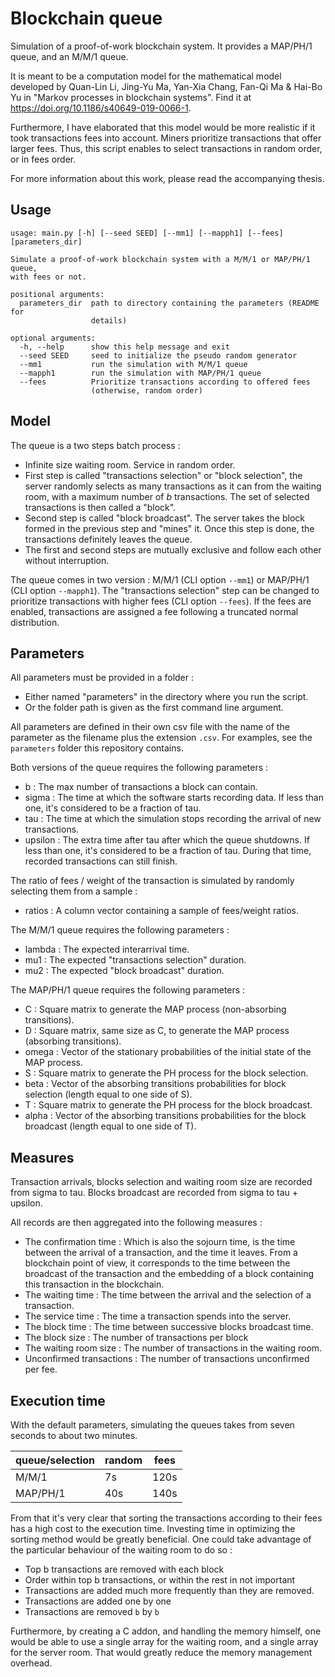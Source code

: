 # Blockchain queue

Simulation of a proof-of-work blockchain system. It provides a MAP/PH/1 queue, and an M/M/1 queue.

It is meant to be a computation model for the mathematical model developed by Quan-Lin Li, Jing-Yu Ma, Yan-Xia Chang,
Fan-Qi Ma & Hai-Bo Yu in "Markov processes in blockchain systems". Find it at https://doi.org/10.1186/s40649-019-0066-1.

Furthermore, I have elaborated that this model would be more realistic if it took transactions fees into account. Miners
prioritize transactions that offer larger fees. Thus, this script enables to select transactions in random order, or in
fees order.

For more information about this work, please read the accompanying thesis.

## Usage

```
usage: main.py [-h] [--seed SEED] [--mm1] [--mapph1] [--fees] [parameters_dir]

Simulate a proof-of-work blockchain system with a M/M/1 or MAP/PH/1 queue,
with fees or not.

positional arguments:
  parameters_dir  path to directory containing the parameters (README for
                  details)

optional arguments:
  -h, --help      show this help message and exit
  --seed SEED     seed to initialize the pseudo random generator
  --mm1           run the simulation with M/M/1 queue
  --mapph1        run the simulation with MAP/PH/1 queue
  --fees          Prioritize transactions according to offered fees
                  (otherwise, random order)
```

## Model

The queue is a two steps batch process :

- Infinite size waiting room. Service in random order.
- First step is called "transactions selection" or "block selection", the server randomly selects as many transactions
  as it can from the waiting room, with a maximum number of *b* transactions. The set of selected transactions is then
  called a "block".
- Second step is called "block broadcast". The server takes the block formed in the previous step and "mines" it. Once this
  step is done, the transactions definitely leaves the queue.
- The first and second steps are mutually exclusive and follow each other without interruption.

The queue comes in two version : M/M/1 (CLI option `--mm1`) or MAP/PH/1 (CLI option `--mapph1`). The "transactions
selection" step can be changed to prioritize transactions with higher fees (CLI option `--fees`). If the fees are
enabled, transactions are assigned a fee following a truncated normal distribution.

## Parameters

All parameters must be provided in a folder :

- Either named "parameters" in the directory where you run the script.
- Or the folder path is given as the first command line argument.

All parameters are defined in their own csv file with the name of the parameter as the filename plus the
extension `.csv`. For examples, see the `parameters` folder this repository contains.

Both versions of the queue requires the following parameters :

- b : The max number of transactions a block can contain.
- sigma : The time at which the software starts recording data. If less than one, it's considered to be a
  fraction of tau.
- tau : The time at which the simulation stops recording the arrival of new transactions.
- upsilon : The extra time after tau after which the queue shutdowns. If less than one, it's considered to be a fraction
  of tau. During that time, recorded transactions can still finish.

The ratio of fees / weight of the transaction is simulated by randomly selecting them from a sample :

- ratios : A column vector containing a sample of fees/weight ratios.

The M/M/1 queue requires the following parameters :

- lambda : The expected interarrival time.
- mu1 : The expected "transactions selection" duration.
- mu2 : The expected "block broadcast" duration.

The MAP/PH/1 queue requires the following parameters :

- C : Square matrix to generate the MAP process (non-absorbing transitions).
- D : Square matrix, same size as C, to generate the MAP process (absorbing transitions).
- omega : Vector of the stationary probabilities of the initial state of the MAP process.
- S : Square matrix to generate the PH process for the block selection.
- beta : Vector of the absorbing transitions probabilities for block selection (length equal to one side of S).
- T : Square matrix to generate the PH process for the block broadcast.
- alpha : Vector of the absorbing transitions probabilities for the block broadcast (length equal to one side of T).

## Measures

Transaction arrivals, blocks selection and waiting room size are recorded from sigma to tau.
Blocks broadcast are recorded from sigma to tau + upsilon.

All records are then aggregated into the following measures :

- The confirmation time : Which is also the sojourn time, is the time between the arrival of a transaction, and the time
  it leaves. From a blockchain point of view, it corresponds to the time between the broadcast of the transaction and
  the embedding of a block containing this transaction in the blockchain.
- The waiting time : The time between the arrival and the selection of a transaction.
- The service time : The time a transaction spends into the server.
- The block time : The time between successive blocks broadcast time.
- The block size : The number of transactions per block
- The waiting room size : The number of transactions in the waiting room.
- Unconfirmed transactions : The number of transactions unconfirmed per fee.

## Execution time

With the default parameters, simulating the queues takes from seven seconds to about two minutes.

| queue/selection | random | fees |
|-----------------|--------|------|
| M/M/1           | 7s     | 120s |
| MAP/PH/1        | 40s    | 140s |

From that it's very clear that sorting the transactions according to their fees has a high cost to the execution time.
Investing time in optimizing the sorting method would be greatly beneficial. One could take advantage of the particular
behaviour of the waiting room to do so :

- Top b transactions are removed with each block
- Order within top b transactions, or within the rest in not important
- Transactions are added much more frequently than they are removed.
- Transactions are added one by one
- Transactions are removed `b` by `b`

Furthermore, by creating a C addon, and handling the memory himself, one would be able to use a single array for the
waiting room, and a single array for the server room. That would greatly reduce the memory management overhead. 
